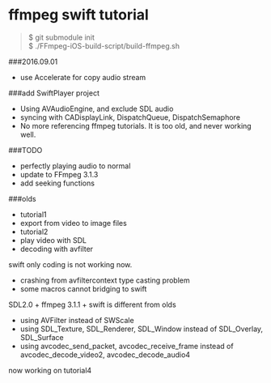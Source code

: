 # ffmpeg swift tutorial

>$ git submodule init<br/>
>$ ./FFmpeg-iOS-build-script/build-ffmpeg.sh

###2016.09.01
- use Accelerate for copy audio stream

###add SwiftPlayer project
- Using AVAudioEngine, and exclude SDL audio
- syncing with CADisplayLink, DispatchQueue, DispatchSemaphore
- No more referencing ffmpeg tutorials. It is too old, and never working well.

###TODO
- perfectly playing audio to normal
- update to FFmpeg 3.1.3
- add seeking functions

###olds
- tutorial1
- export from video to image files
- tutorial2
- play video with SDL
- decoding with avfilter

swift only coding is not working now.

- crashing from avfiltercontext type casting problem
- some macros cannot bridging to swift

SDL2.0 + ffmpeg 3.1.1 + swift is different from olds

- using AVFilter instead of SWScale
- using SDL\_Texture, SDL\_Renderer, SDL\_Window instead of SDL\_Overlay, SDL\_Surface
- using avcodec\_send\_packet, avcodec\_receive\_frame instead of avcodec\_decode\_video2, avcodec\_decode\_audio4


now working on tutorial4
